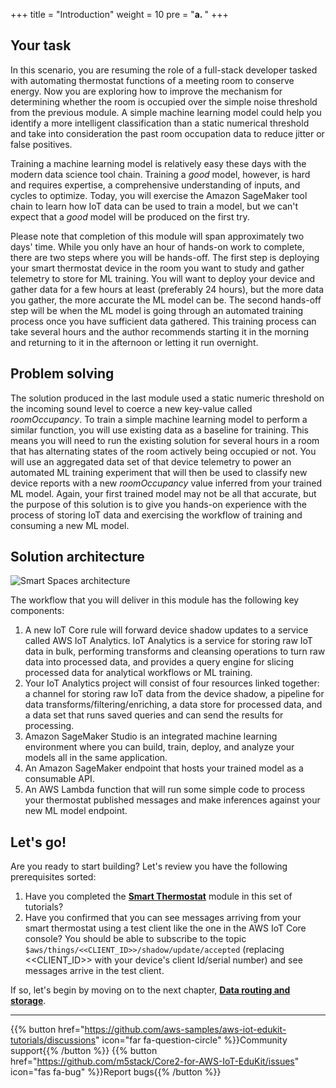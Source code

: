 +++
title = "Introduction"
weight = 10
pre = "<b>a. </b>"
+++

## Your task

In this scenario, you are resuming the role of a full-stack developer tasked with automating thermostat functions of a meeting room to conserve energy. Now you are exploring how to improve the mechanism for determining whether the room is occupied over the simple noise threshold from the previous module. A simple machine learning model could help you identify a more intelligent classification than a static numerical threshold and take into consideration the past room occupation data to reduce jitter or false positives.

Training a machine learning model is relatively easy these days with the modern data science tool chain. Training a *good* model, however, is hard and requires expertise, a comprehensive understanding of inputs, and cycles to optimize. Today, you will exercise the Amazon SageMaker tool chain to learn how IoT data can be used to train a model, but we can't expect that a *good* model will be produced on the first try.

Please note that completion of this module will span approximately two days' time. While you only have an hour of hands-on work to complete, there are two steps where you will be hands-off. The first step is deploying your smart thermostat device in the room you want to study and gather telemetry to store for ML training. You will want to deploy your device and gather data for a few hours at least (preferably 24 hours), but the more data you gather, the more accurate the ML model can be. The second hands-off step will be when the ML model is going through an automated training process once you have sufficient data gathered. This training process can take several hours and the author recommends starting it in the morning and returning to it in the afternoon or letting it run overnight.

## Problem solving

The solution produced in the last module used a static numeric threshold on the incoming sound level to coerce a new key-value called *roomOccupancy*. To train a simple machine learning model to perform a similar function, you will use existing data as a baseline for training. This means you will need to run the existing solution for several hours in a room that has alternating states of the room actively being occupied or not. You will use an aggregated data set of that device telemetry to power an automated ML training experiment that will then be used to classify new device reports with a new *roomOccupancy* value inferred from your trained ML model. Again, your first trained model may not be all that accurate, but the purpose of this solution is to give you hands-on experience with the process of storing IoT data and exercising the workflow of training and consuming a new ML model.

## Solution architecture
![Smart Spaces architecture](introduction/smartspace-overview.png)

The workflow that you will deliver in this module has the following key components:

1. A new IoT Core rule will forward device shadow updates to a service called AWS IoT Analytics. IoT Analytics is a service for storing raw IoT data in bulk, performing transforms and cleansing operations to turn raw data into processed data, and provides a query engine for slicing processed data for analytical workflows or ML training.
2. Your IoT Analytics project will consist of four resources linked together: a channel for storing raw IoT data from the device shadow, a pipeline for data transforms/filtering/enriching, a data store for processed data, and a data set that runs saved queries and can send the results for processing.
3. Amazon SageMaker Studio is an integrated machine learning environment where you can build, train, deploy, and analyze your models all in the same application.
4. An Amazon SageMaker endpoint that hosts your trained model as a consumable API. 
5. An AWS Lambda function that will run some simple code to process your thermostat published messages and make inferences against your new ML model endpoint.

## Let's go!
Are you ready to start building? Let's review you have the following prerequisites sorted:
1. Have you completed the [**Smart Thermostat**](../smart-thermostat.html) module in this set of tutorials? 
2. Have you confirmed that you can see messages arriving from your smart thermostat using a test client like the one in the AWS IoT Core console? You should be able to subscribe to the topic `$aws/things/<<CLIENT_ID>>/shadow/update/accepted` (replacing <<CLIENT_ID>> with your device's client Id/serial number) and see messages arrive in the test client.

If so, let's begin by moving on to the next chapter, [**Data routing and storage**](/en/smart-spaces/data-routing-and-storage.html).

---
{{% button href="https://github.com/aws-samples/aws-iot-edukit-tutorials/discussions" icon="far fa-question-circle" %}}Community support{{% /button %}} {{% button href="https://github.com/m5stack/Core2-for-AWS-IoT-EduKit/issues" icon="fas fa-bug" %}}Report bugs{{% /button %}}